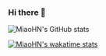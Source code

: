 ### Hi there 👋
![MiaoHN's GitHub stats](https://github-readme-stats.vercel.app/api?username=MiaoHN&show_icons=true&theme=radical)

[![MiaoHN's wakatime stats](https://github-readme-stats.vercel.app/api/wakatime?username=MiaoHN)](https://github.com/anuraghazra/github-readme-stats)

<!--
**MiaoHN/MiaoHN** is a ✨ _special_ ✨ repository because its `README.md` (this file) appears on your GitHub profile.

Here are some ideas to get you started:

- 🔭 I’m currently working on ...
- 🌱 I’m currently learning ...
- 👯 I’m looking to collaborate on ...
- 🤔 I’m looking for help with ...
- 💬 Ask me about ...
- 📫 How to reach me: ...
- 😄 Pronouns: ...
- ⚡ Fun fact: ...
-->
